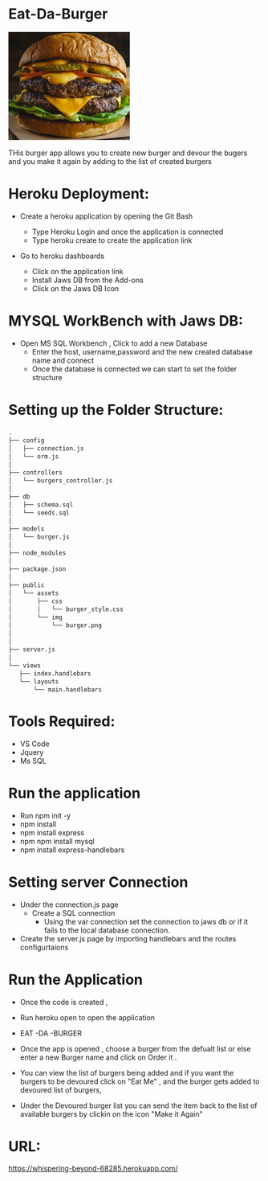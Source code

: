 # Eat-Da-Burger

![GitHub Logo](/public/assets/css/burger.png)

THis burger app allows you to create new burger and devour the bugers and you make it again by adding to the list of created burgers

# Heroku Deployment:

- Create a heroku application by opening the Git Bash

  - Type Heroku Login and once the application is connected
  - Type heroku create to create the application link

- Go to heroku dashboards
  - Click on the application link
  - Install Jaws DB from the Add-ons
  - Click on the Jaws DB Icon

# MYSQL WorkBench with Jaws DB:

- Open MS SQL Workbench , Click to add a new Database
  - Enter the host, username,password and the new created database name and connect
  - Once the database is connected we can start to set the folder structure

# Setting up the Folder Structure:

```
.
├── config
│   ├── connection.js
│   └── orm.js
│ 
├── controllers
│   └── burgers_controller.js
│
├── db
│   ├── schema.sql
│   └── seeds.sql
│
├── models
│   └── burger.js
│ 
├── node_modules
│ 
├── package.json
│
├── public
│   └── assets
│       ├── css
│       │   └── burger_style.css
│       └── img
│           └── burger.png
│  
│
├── server.js
│
└── views
   ├── index.handlebars
   └── layouts
       └── main.handlebars
```

# Tools Required:

- VS Code
- Jquery
- Ms SQL

# Run the application

- Run npm init -y
- npm install
- npm install express
- npm npm install mysql
- npm install express-handlebars

# Setting server Connection

- Under the connection.js page
  - Create a SQL connection
    - Using the var connection set the connection to jaws db or if it fails to the local database connection.
- Create the server.js page by importing handlebars and the routes configurtaions

# Run the Application

- Once the code is created ,
- Run heroku open to open the application
- EAT -DA -BURGER

- Once the app is opened , choose a burger from the defualt list or else enter a new Burger name and click on Order it .

- You can view the list of burgers being added and if you want the burgers to be devoured click on "Eat Me" , and the burger gets added to devoured list of burgers,

- Under the Devoured burger list you can send the item back to the list of available burgers by clickin on the icon "Make it Again"

# URL:

https://whispering-beyond-68285.herokuapp.com/
